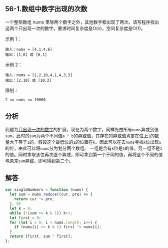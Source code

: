 ## 56-1.数组中数字出现的次数
一个整型数组 nums 里除两个数字之外，其他数字都出现了两次。请写程序找出这两个只出现一次的数字。要求时间复杂度是O(n)，空间复杂度是O(1)。


示例 1：
```
输入：nums = [4,1,4,6]
输出：[1,6] 或 [6,1]
```
示例 2：
```
输入：nums = [1,2,10,4,1,4,3,3]
输出：[2,10] 或 [10,2]
```

限制：
```
2 <= nums <= 10000
```

## 分析
此题为[只出现一次的数字](../Array/搜索/只出现一次的数字.md)的扩展，现在为两个数字，同样先由所有`nums`异或到值`sum`，此时的`sum`为两个不同值`a ^ b`的异或值，其存在的异或值肯定在位上`1`的数量大于等于`1`的，假设这个最低位的`1`的位置在`k`。因此可以在去`nums`寻找`k`位出现`1`的位，由此可以将`nums`分为划分两个数组。  一组是含有`k`位是`1`的值，另一组不是`1`的值。同时拿取该位再次逐个异或，即可拿到第一个不同的值，再将这个不同的值与原来`sum`异或，即可得到第二个。

## 解答
```javascript
var singleNumbers = function (nums) {
  let sum = nums.reduce((cur, pre) => {
    return cur ^= pre;
  }, 0)
  let k = 0;
  while (!(sum >> k & 1)) k++;
  let first = 0;
  for (let i = 0; i < nums.length; i++) {
    if (nums[i] >> k & 1) first ^= nums[i];
  }
  return [first, sum ^ first];
};
```